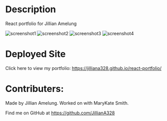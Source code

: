 # Description
React portfolio for Jillian Amelung

![screenshot1](https://user-images.githubusercontent.com/81400805/132154676-42670c3e-385d-4156-bf7f-3e39bfcd6745.PNG)
![screenshot2](https://user-images.githubusercontent.com/81400805/132154678-5a54fa47-7034-41e6-8a0d-48dd7d187d76.PNG)
![screenshot3](https://user-images.githubusercontent.com/81400805/132154685-bb7c477c-1535-4646-a1f0-8d33d37685cf.PNG)
![screenshot4](https://user-images.githubusercontent.com/81400805/132154688-3138121e-e1ce-4c9f-a2bc-7de91d876b0b.PNG)

# Deployed Site
Click here to view my portfolio: https://jilliana328.github.io/react-portfolio/

# Contributers:
Made by Jillian Amelung. Worked on with MaryKate Smith.

Find me on GitHub at https://github.com/JillianA328
